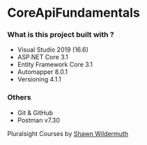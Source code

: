 # CoreApiFundamentals  

### What is this project built with ?
- Visual Studio 2019 (16.6)
- ASP.NET Core 3.1
- Entity Framework Core 3.1
- Automapper 8.0.1
- Versioning 4.1.1

### Others 
- Git & GitHub
- Postman v7.30

Pluralsight Courses by  [Shawn Wildermuth](https://app.pluralsight.com/profile/author/shawn-wildermuth)
